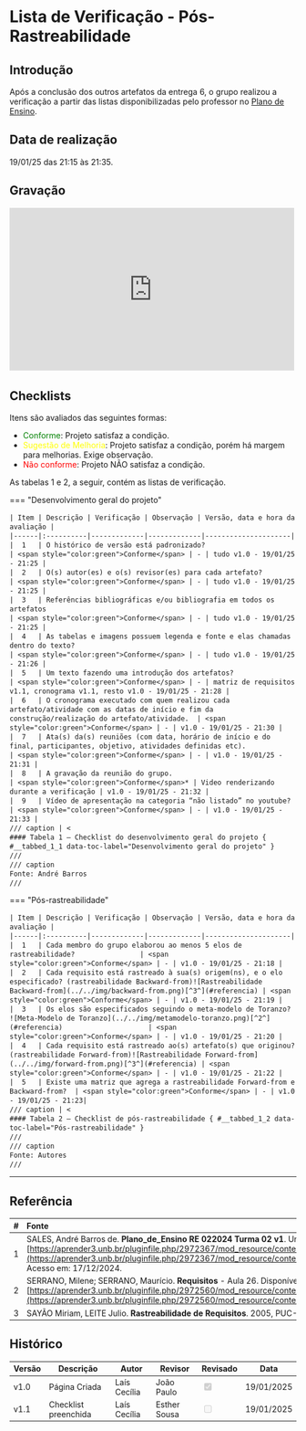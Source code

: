 # Lista de Verificação - Pós-Rastreabilidade

## Introdução

Após a conclusão dos outros artefatos da entrega 6, o grupo realizou a verificação a partir das listas disponibilizadas pelo professor no [Plano de Ensino](https://aprender3.unb.br/pluginfile.php/2972367/mod_resource/content/52/Plano_de_Ensino%20RE%20022024%20Turma%2002%20v1.pdf).

## Data de realização

19/01/25 das 21:15 às 21:35.

## Gravação

<iframe width="500" height="285" src="https://www.youtube.com/embed/EgZLCfmgd6Y?si=tpT7gzACspWxMoz2" title="YouTube video player" frameborder="0" allow="accelerometer; autoplay; clipboard-write; encrypted-media; gyroscope; picture-in-picture; web-share" referrerpolicy="strict-origin-when-cross-origin" allowfullscreen></iframe>

## Checklists

Itens são avaliados das seguintes formas:

* <span style="color:green">Conforme</span>: Projeto satisfaz a condição.
* <span style="color:yellow">Sugestão de Melhoria</span>: Projeto satisfaz a condição, porém há margem para melhorias. Exige observação.
* <span style="color:red">Não conforme</span>: Projeto NÃO satisfaz a condição.
  

As tabelas 1 e 2, a seguir, contém as listas de verificação.

=== "Desenvolvimento geral do projeto"

    | Item | Descrição | Verificação | Observação | Versão, data e hora da avaliação |
    |------|:----------|-------------|-------------|---------------------|
    |  1   | O histórico de versão está padronizado?                                                                                                        | <span style="color:green">Conforme</span> | - | tudo v1.0 - 19/01/25 - 21:25 |
    |  2   | O(s) autor(es) e o(s) revisor(es) para cada artefato?                                                                                          | <span style="color:green">Conforme</span> | - | tudo v1.0 - 19/01/25 - 21:25 |
    |  3   | Referências bibliográficas e/ou bibliografia em todos os artefatos                                                                             | <span style="color:green">Conforme</span> | - | tudo v1.0 - 19/01/25 - 21:25 |
    |  4   | As tabelas e imagens possuem legenda e fonte e elas chamadas dentro do texto?                                                                  | <span style="color:green">Conforme</span> | - | tudo v1.0 - 19/01/25 - 21:26 |
    |  5   | Um texto fazendo uma introdução dos artefatos?                                                                                                 | <span style="color:green">Conforme</span> | - | matriz de requisitos v1.1, cronograma v1.1, resto v1.0 - 19/01/25 - 21:28 |
    |  6   | O cronograma executado com quem realizou cada artefato/atividade com as datas de início e fim da construção/realização do artefato/atividade.  | <span style="color:green">Conforme</span> | - | v1.0 - 19/01/25 - 21:30 |
    |  7   | Ata(s) da(s) reuniões (com data, horário de início e do final, participantes, objetivo, atividades definidas etc).                             | <span style="color:green">Conforme</span> | - | v1.0 - 19/01/25 - 21:31 |
    |  8   | A gravação da reunião do grupo.                                                                                                                | <span style="color:green">Conforme</span>* | Video renderizando durante a verificação | v1.0 - 19/01/25 - 21:32 |
    |  9   | Vídeo de apresentação na categoria “não listado” no youtube?                                                                                   | <span style="color:green">Conforme</span> | - | v1.0 - 19/01/25 - 21:33 |
    /// caption | <
    #### Tabela 1 — Checklist do desenvolvimento geral do projeto { #__tabbed_1_1 data-toc-label="Desenvolvimento geral do projeto" }
    ///
    /// caption
    Fonte: André Barros
    ///

=== "Pós-rastreabilidade"

    | Item | Descrição | Verificação | Observação | Versão, data e hora da avaliação |
    |------|:----------|-------------|-------------|---------------------|
    |  1   | Cada membro do grupo elaborou ao menos 5 elos de rastreabilidade?                | <span style="color:green">Conforme</span> | - | v1.0 - 19/01/25 - 21:18 |
    |  2   | Cada requisito está rastreado à sua(s) origem(ns), e o elo especificado? (rastreabilidade Backward-from)![Rastreabilidade Backward-from](../../img/backward-from.png)[^3^](#referencia) | <span style="color:green">Conforme</span> | - | v1.0 - 19/01/25 - 21:19 |
    |  3   | Os elos são especificados seguindo o meta-modelo de Toranzo? ![Meta-Modelo de Toranzo](../../img/metamodelo-toranzo.png)[^2^](#referencia)                     | <span style="color:green">Conforme</span> | - | v1.0 - 19/01/25 - 21:20 |
    |  4   | Cada requisito está rastreado ao(s) artefato(s) que originou? (rastreabilidade Forward-from)![Rastreabilidade Forward-from](../../img/forward-from.png)[^3^](#referencia) | <span style="color:green">Conforme</span> | - | v1.0 - 19/01/25 - 21:22 |
    |  5   | Existe uma matriz que agrega a rastreabilidade Forward-from e Backward-from?  | <span style="color:green">Conforme</span> | - | v1.0 - 19/01/25 - 21:23|
    /// caption | <
    #### Tabela 2 — Checklist de pós-rastreabilidade { #__tabbed_1_2 data-toc-label="Pós-rastreabilidade" }
    ///
    /// caption
    Fonte: Autores
    ///

---

## Referência

| # | Fonte|
|---|:------|
| 1 | SALES, André Barros de. **Plano_de_Ensino RE 022024 Turma 02 v1**. UnB Gama (FCTE). Disponível em: [https://aprender3.unb.br/pluginfile.php/2972367/mod_resource/content/52/Plano_de_Ensino%20RE%20022024%20Turma%2002%20v1.pdf](https://aprender3.unb.br/pluginfile.php/2972367/mod_resource/content/52/Plano_de_Ensino%20RE%20022024%20Turma%2002%20v1.pdf). Acesso em: 17/12/2024. |
| 2 | SERRANO, Milene; SERRANO, Maurício. **Requisitos** - Aula 26. Disponível em: [https://aprender3.unb.br/pluginfile.php/2972560/mod_resource/content/1/Requisitos%20-%20Aula%20026.pdf](https://aprender3.unb.br/pluginfile.php/2972560/mod_resource/content/1/Requisitos%20-%20Aula%20026.pdf)
| 3 | SAYÃO Miriam, LEITE Julio. **Rastreabilidade de Requisitos**. 2005, PUC-RJ. |

## Histórico

| Versão | Descrição                  | Autor                           | Revisor                  |                 Revisado          | Data       |
|--------|----------------------------|---------------------------------|--------------------------|-----------------------------------|------------|
| v1.0   | Página Criada              | Laís Cecília |  João Paulo                        | <input type="checkbox" onclick="return false;" disabled checked/> | 19/01/2025 |
| v1.1   | Checklist preenchida       | Laís Cecília | Esther Sousa                       |<input type="checkbox" onclick="return false;" disabled/> | 19/01/2025 |